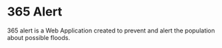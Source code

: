 # 365 Alert
365 alert is a Web Application created to prevent and alert the population about possible floods.
